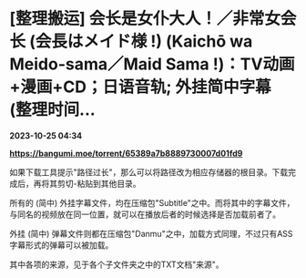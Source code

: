 # ​​[整理搬运] 会长是女仆大人！／非常女会长 (会長はメイド様 !) (Kaichō wa Meido-sama／Maid Sama !)：TV动画+漫画+CD；日语音轨; 外挂简中字幕 (整理时间...

**2023-10-25 04:34**

**https://bangumi.moe/torrent/65389a7b8889730007d01fd9**

如果下载工具提示"路径过长"，那么可以将路径改为相应存储器的根目录。下载完成后，再将其剪切-粘贴到其他目录。

所有的 (简中) 外挂字幕文件，均在压缩包"Subtitle"之中。而将其中的字幕文件，与同名的视频放在同一位置，就可以在播放后者的时候选择是否加载前者了。

外挂 (简中) 弹幕文件则都在压缩包"Danmu"之中，加载方式同理，不过只有ASS字幕形式的弹幕可以被加载。

其中各项的来源，见于各个子文件夹之中的TXT文档"来源"。